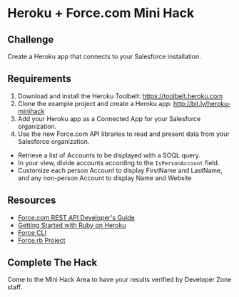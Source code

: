 # Heroku + Force.com Mini Hack

## Challenge

Create a Heroku app that connects to your Salesforce installation.

## Requirements

1. Download and install the Heroku Toolbelt: https://toolbelt.heroku.com
2. Clone the example project and create a Heroku app: http://bit.ly/heroku-minihack
3. Add your Heroku app as a Connected App for your Salesforce organization.
4. Use the new Force.com API libraries to read and present data from your Salesforce organization.

- Retrieve a list of Accounts to be displayed with a SOQL query.
- In your view, divide accounts according to the `IsPersonAccount` field.
- Customize each person Account to display FirstName and LastName, and any non-person Account to display Name and Website

## Resources

- [Force.com REST API Developer's Guide](http://www.salesforce.com/us/developer/docs/api_rest/index.htm)
- [Getting Started with Ruby on Heroku](https://devcenter.heroku.com/articles/getting-started-with-ruby)
- [Force CLI](http://force-cli.herokuapp.com)
- [Force.rb Project](https://github.com/heroku/force)

## Complete The Hack

Come to the Mini Hack Area to have your results verified by Developer Zone staff.
